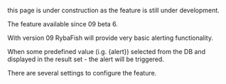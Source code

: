this page is under construction as the feature is still under development.

The feature available since 09 beta 6.

With version 09 RybaFish will provide very basic alerting functionality.

When some predefined value (i.g. {alert}) selected from the DB and displayed in the result set - the alert will be triggered.

There are several settings to configure the feature.
